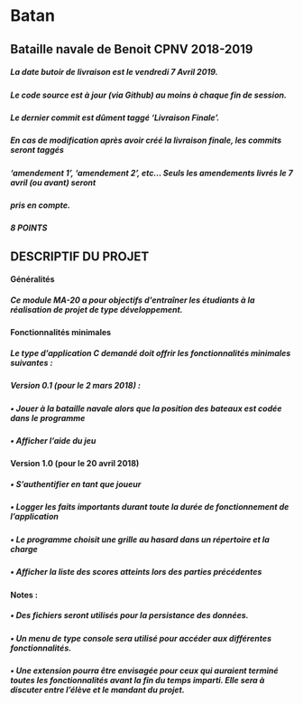 # Batan
## Bataille navale de Benoit CPNV 2018-2019
##### La	date	butoir	de	livraison	est	le	vendredi	7	Avril	2019.
##### Le	code	source	est	à	jour	(via	Github)	au	moins	à	chaque	fin	de	session.
##### Le	dernier	commit	est	dûment	taggé	‘Livraison	Finale’.
##### En	cas	de	modification	après	avoir	créé	la	livraison	finale,	les	commits	seront	taggés	
##### ‘amendement 1’,	‘amendement 2’,	etc… Seuls	les	amendements	livrés	le	7	avril	(ou	avant) seront	
##### pris	en	compte.
##### 8 POINTS	



## DESCRIPTIF DU PROJET
#### Généralités
##### Ce module MA-20 a pour objectifs d'entraîner les étudiants à la réalisation de projet de type développement.
####	Fonctionnalités minimales
##### Le type d’application C demandé doit offrir les fonctionnalités minimales suivantes :
##### Version 0.1 (pour le 2 mars 2018) :
##### •	Jouer à la bataille navale alors que la position des bateaux est codée dans le programme
##### •	Afficher l’aide du jeu
#### Version 1.0 (pour le 20 avril 2018)
##### •	S’authentifier en tant que joueur
##### •	Logger les faits importants durant toute la durée de fonctionnement de l’application
##### •	Le programme choisit une grille au hasard dans un répertoire et la charge 
##### •	Afficher la liste des scores atteints lors des parties précédentes
#### Notes : 
##### •	Des fichiers seront utilisés pour la persistance des données.
##### •	Un menu de type console sera utilisé pour accéder aux différentes fonctionnalités.
##### •	Une extension pourra être envisagée pour ceux qui auraient terminé toutes les fonctionnalités avant la fin du temps imparti. Elle sera à discuter entre l’élève et le mandant du projet.
